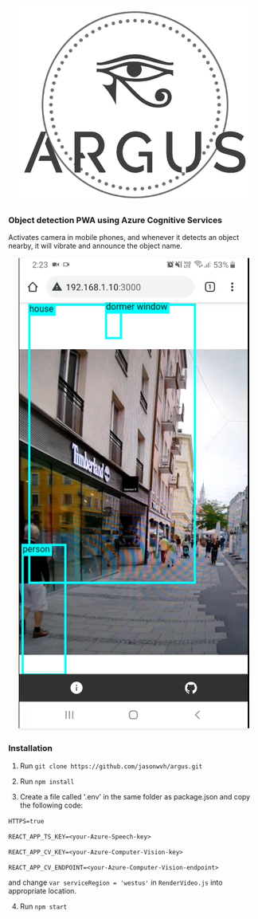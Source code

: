 <p align="center">
  <img src="src/logotext.png">
</p>

### Object detection PWA using Azure Cognitive Services

Activates camera in mobile phones, and whenever it detects an object nearby, it will vibrate and announce the object name.

<p align="center">
  <img src="screenshot.png">
</p>

### Installation
1. Run `git clone https://github.com/jasonwvh/argus.git`

3. Run `npm install`

5. Create a file called '.env' in the same folder as package.json and copy the following code:


`HTTPS=true`

`REACT_APP_TS_KEY=<your-Azure-Speech-key>`

`REACT_APP_CV_KEY=<your-Azure-Computer-Vision-key>`

`REACT_APP_CV_ENDPOINT=<your-Azure-Computer-Vision-endpoint>`

and change `var serviceRegion = 'westus'` in `RenderVideo.js` into appropriate location.

4. Run `npm start`
